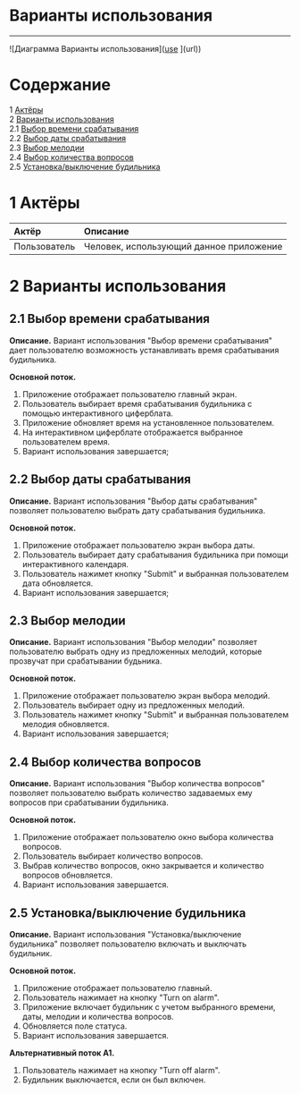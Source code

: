 ﻿# Варианты использования
---

![Диаграмма Варианты использования]([use](https://user-images.githubusercontent.com/38924756/48234897-9fe1a980-e3cc-11e8-8283-51fd446e75a5.PNG)
](url))

# Содержание
1 [Актёры](#1) <br>
2 [Варианты использования](#2) <br>
  2.1 [Выбор времени срабатывания](#2.1) <br>
  2.2 [Выбор даты срабатывания](#2.2) <br>
  2.3 [Выбор мелодии](#2.3) <br>
  2.4 [Выбор количества вопросов](#2.4) <br>
  2.5 [Установка/выключение  будильника](#2.5) <br>
  
<a name="1"/>

# 1 Актёры

| Актёр | Описание |
|:--|:--|
| Пользователь | Человек, использующий данное приложение |

<a name="2"/>

# 2 Варианты использования

<a name="2.1"/>

## 2.1 Выбор времени срабатывания

**Описание.** Вариант использования "Выбор времени срабатывания" дает пользователю возможность устанавливать время срабатывания будильника.

**Основной поток.**
1. Приложение отображает пользователю главный экран.
2. Пользователь выбирает время срабатывания будильника с помощью интерактивного циферблата.
3. Приложение обновляет время на установленное пользователем.
4. На интерактивном циферблате отображается выбранное пользователем время.
5. Вариант использования завершается;

<a name="2.2"/>

## 2.2 Выбор даты срабатывания

**Описание.** Вариант использования "Выбор даты срабатывания" позволяет пользователю выбрать дату срабатывания будильника.

**Основной поток.**
1. Приложение отображает пользователю экран выбора даты.
2. Пользователь выбирает дату срабатывания будильника при помощи интерактивного календаря.
3. Пользователь нажимет кнопку "Submit" и выбранная пользователем дата обновляется.
4. Вариант использования завершается;

<a name="2.3"/>

## 2.3 Выбор мелодии

**Описание.** Вариант использования "Выбор мелодии" позволяет пользователю выбрать одну из предложенных мелодий, которые прозвучат при срабатывании будьника.

**Основной поток.**
1. Приложение отображает пользователю экран выбора мелодий.
2. Пользователь выбирает одну из предложенных мелодий.
3. Пользователь нажимет кнопку "Submit" и выбранная пользователем мелодия обновляется.
4. Вариант использования завершается;

<a name="2.4"/>

## 2.4 Выбор количества вопросов

**Описание.** Вариант использования "Выбор количества вопросов" позволяет пользователю выбрать количество задаваемых ему вопросов при срабатывании будильника. 

**Основной поток.**
1. Приложение отображает пользователю окно выбора количества вопросов.
2. Пользователь выбирает количество вопросов.
3. Выбрав количество вопросов, окно закрывается и количество вопросов обновляется.
4. Вариант использования завершается.

<a name="2.5"/>

## 2.5 Установка/выключение  будильника

**Описание.** Вариант использования "Установка/выключение  будильника" позволяет пользователю включать и выключать будильник. 

**Основной поток.**
1. Приложение отображает пользователю главный.
2. Пользователь нажимает на кнопку "Turn on alarm".
3. Приложение включает будильник с учетом выбранного времени, даты, мелодии и количества вопросов.
4. Обновляется поле статуса.
5. Вариант использования завершается.

**Альтернативный поток А1.**
1. Пользователь нажимает на кнопку "Turn off alarm".
2. Будильник выключается, если он был включен.
